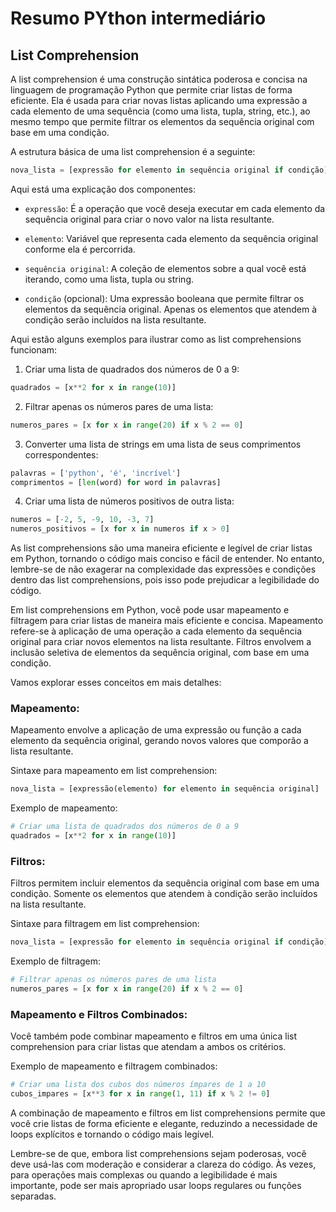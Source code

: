 # Resumo PYthon intermediário

## List Comprehension

A list comprehension é uma construção sintática poderosa e concisa na linguagem de programação Python que permite criar listas de forma eficiente. Ela é usada para criar novas listas aplicando uma expressão a cada elemento de uma sequência (como uma lista, tupla, string, etc.), ao mesmo tempo que permite filtrar os elementos da sequência original com base em uma condição.

A estrutura básica de uma list comprehension é a seguinte:

```python
nova_lista = [expressão for elemento in sequência original if condição]
```

Aqui está uma explicação dos componentes:

- `expressão`: É a operação que você deseja executar em cada elemento da sequência original para criar o novo valor na lista resultante.

- `elemento`: Variável que representa cada elemento da sequência original conforme ela é percorrida.

- `sequência original`: A coleção de elementos sobre a qual você está iterando, como uma lista, tupla ou string.

- `condição` (opcional): Uma expressão booleana que permite filtrar os elementos da sequência original. Apenas os elementos que atendem à condição serão incluídos na lista resultante.

Aqui estão alguns exemplos para ilustrar como as list comprehensions funcionam:

1. Criar uma lista de quadrados dos números de 0 a 9:
```python
quadrados = [x**2 for x in range(10)]
```

2. Filtrar apenas os números pares de uma lista:
```python
numeros_pares = [x for x in range(20) if x % 2 == 0]
```

3. Converter uma lista de strings em uma lista de seus comprimentos correspondentes:
```python
palavras = ['python', 'é', 'incrível']
comprimentos = [len(word) for word in palavras]
```

4. Criar uma lista de números positivos de outra lista:
```python
numeros = [-2, 5, -9, 10, -3, 7]
numeros_positivos = [x for x in numeros if x > 0]
```

As list comprehensions são uma maneira eficiente e legível de criar listas em Python, tornando o código mais conciso e fácil de entender. No entanto, lembre-se de não exagerar na complexidade das expressões e condições dentro das list comprehensions, pois isso pode prejudicar a legibilidade do código.

Em list comprehensions em Python, você pode usar mapeamento e filtragem para criar listas de maneira mais eficiente e concisa. Mapeamento refere-se à aplicação de uma operação a cada elemento da sequência original para criar novos elementos na lista resultante. Filtros envolvem a inclusão seletiva de elementos da sequência original, com base em uma condição.

Vamos explorar esses conceitos em mais detalhes:

### Mapeamento:

Mapeamento envolve a aplicação de uma expressão ou função a cada elemento da sequência original, gerando novos valores que comporão a lista resultante.

Sintaxe para mapeamento em list comprehension:
```python
nova_lista = [expressão(elemento) for elemento in sequência original]
```

Exemplo de mapeamento:
```python
# Criar uma lista de quadrados dos números de 0 a 9
quadrados = [x**2 for x in range(10)]
```

### Filtros:

Filtros permitem incluir elementos da sequência original com base em uma condição. Somente os elementos que atendem à condição serão incluídos na lista resultante.

Sintaxe para filtragem em list comprehension:
```python
nova_lista = [expressão for elemento in sequência original if condição]
```

Exemplo de filtragem:
```python
# Filtrar apenas os números pares de uma lista
numeros_pares = [x for x in range(20) if x % 2 == 0]
```

### Mapeamento e Filtros Combinados:

Você também pode combinar mapeamento e filtros em uma única list comprehension para criar listas que atendam a ambos os critérios.

Exemplo de mapeamento e filtragem combinados:
```python
# Criar uma lista dos cubos dos números ímpares de 1 a 10
cubos_impares = [x**3 for x in range(1, 11) if x % 2 != 0]
```

A combinação de mapeamento e filtros em list comprehensions permite que você crie listas de forma eficiente e elegante, reduzindo a necessidade de loops explícitos e tornando o código mais legível.

Lembre-se de que, embora list comprehensions sejam poderosas, você deve usá-las com moderação e considerar a clareza do código. Às vezes, para operações mais complexas ou quando a legibilidade é mais importante, pode ser mais apropriado usar loops regulares ou funções separadas.
